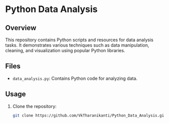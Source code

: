 # Python Data Analysis

## Overview
This repository contains Python scripts and resources for data analysis tasks. It demonstrates various techniques such as data manipulation, cleaning, and visualization using popular Python libraries.

## Files
- `data_analysis.py`: Contains Python code for analyzing data.

## Usage
1. Clone the repository:
   ```bash
   git clone https://github.com/VkTharanikanti/Python_Data_Analysis.git
